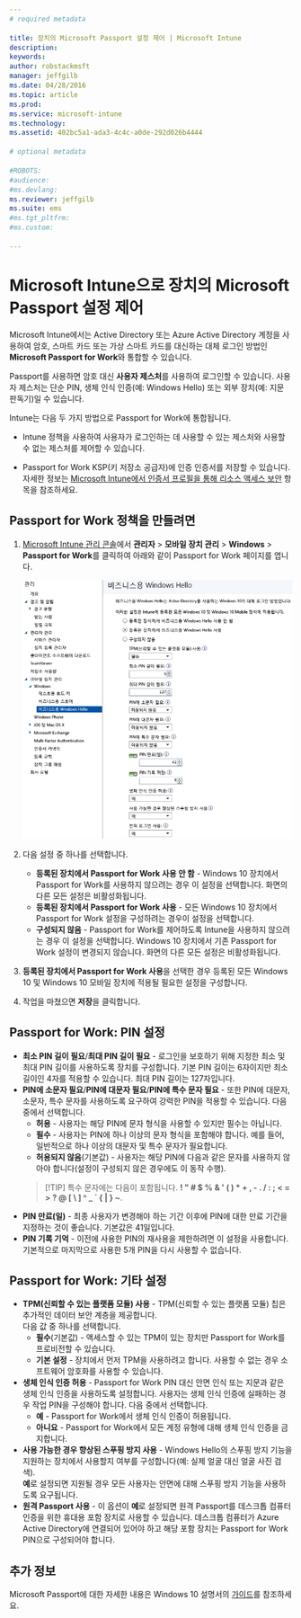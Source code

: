 ```yaml
---
# required metadata

title: 장치의 Microsoft Passport 설정 제어 | Microsoft Intune
description:
keywords:
author: robstackmsft
manager: jeffgilb
ms.date: 04/28/2016
ms.topic: article
ms.prod:
ms.service: microsoft-intune
ms.technology:
ms.assetid: 402bc5a1-ada3-4c4c-a0de-292d026b4444

# optional metadata

#ROBOTS:
#audience:
#ms.devlang:
ms.reviewer: jeffgilb
ms.suite: ems
#ms.tgt_pltfrm:
#ms.custom:

---
```


# Microsoft Intune으로 장치의 Microsoft Passport 설정 제어
Microsoft Intune에서는 Active Directory 또는 Azure Active Directory 계정을 사용하여 암호, 스마트 카드 또는 가상 스마트 카드를 대신하는 대체 로그인 방법인 **Microsoft Passport for Work**와 통합할 수 있습니다.

Passport를 사용하면 암호 대신 **사용자 제스처**를 사용하여 로그인할 수 있습니다. 사용자 제스처는 단순 PIN, 생체 인식 인증(예: Windows Hello) 또는 외부 장치(예: 지문 판독기)일 수 있습니다.

Intune는 다음 두 가지 방법으로 Passport for Work에 통합됩니다.

-   Intune 정책을 사용하여 사용자가 로그인하는 데 사용할 수 있는 제스처와 사용할 수 없는 제스처를 제어할 수 있습니다.

-   Passport for Work KSP(키 저장소 공급자)에 인증 인증서를 저장할 수 있습니다. 자세한 정보는 [Microsoft Intune에서 인증서 프로필을 통해 리소스 액세스 보안](secure-resource-access-with-certificate-profiles.md) 항목을 참조하세요.

## Passport for Work 정책을 만들려면

1.  [Microsoft Intune 관리 콘솔](https://manage.microsoft.com)에서 **관리자** &gt; **모바일 장치 관리** &gt; **Windows** &gt; **Passport for Work**를 클릭하여 아래와 같이 Passport for Work 페이지를 엽니다.

    ![Passport for Work 페이지](../media/passport.png)

2.  다음 설정 중 하나를 선택합니다.
    - **등록된 장치에서 Passport for Work 사용 안 함** - Windows 10 장치에서 Passport for Work를 사용하지 않으려는 경우 이 설정을 선택합니다. 화면의 다른 모든 설정은 비활성화됩니다.
    - **등록된 장치에서 Passport for Work 사용** - 모든 Windows 10 장치에서 Passport for Work 설정을 구성하려는 경우이 설정을 선택합니다.
    - **구성되지 않음** - Passport for Work를 제어하도록 Intune을 사용하지 않으려는 경우 이 설정을 선택합니다. Windows 10 장치에서 기존 Passport for Work 설정이 변경되지 않습니다. 화면의 다른 모든 설정은 비활성화됩니다.
3.  **등록된 장치에서 Passport for Work 사용**을 선택한 경우 등록된 모든 Windows 10 및 Windows 10 모바일 장치에 적용될 필요한 설정을 구성합니다.
3.  작업을 마쳤으면 **저장**을 클릭합니다.

## Passport for Work: PIN 설정

  
- **최소 PIN 길이 필요**/**최대 PIN 길이 필요** - 로그인을 보호하기 위해 지정한 최소 및 최대 PIN 길이를 사용하도록 장치를 구성합니다. 기본 PIN 길이는 6자이지만 최소 길이인 4자를 적용할 수 있습니다. 최대 PIN 길이는 127자입니다.
- **PIN에 소문자 필요**/**PIN에 대문자 필요**/**PIN에 특수 문자 필요** - 또한 PIN에 대문자, 소문자, 특수 문자를 사용하도록 요구하여 강력한 PIN을 적용할 수 있습니다. 다음 중에서 선택합니다.
    - **허용** - 사용자는 해당 PIN에 문자 형식을 사용할 수 있지만 필수는 아닙니다.
    - **필수** - 사용자는 PIN에 하나 이상의 문자 형식을 포함해야 합니다. 예를 들어, 일반적으로 하나 이상의 대문자 및 특수 문자가 필요합니다.
    - **허용되지 않음**(기본값) - 사용자는 해당 PIN에 다음과 같은 문자를 사용하지 않아야 합니다(설정이 구성되지 않은 경우에도 이 동작 수행).
    > [!TIP] 특수 문자에는 다음이 포함됩니다. **! " # $ % &amp; ' ( ) &#42; + , - . / : ; &lt; = &gt; ? @ [ \ ] ^ _ &#96; { &#124; } ~**.
- **PIN 만료(일)** - 최종 사용자가 변경해야 하는 기간 이후에 PIN에 대한 만료 기간을 지정하는 것이 좋습니다. 기본값은 41일입니다. 
- **PIN 기록 기억** - 이전에 사용한 PIN의 재사용을 제한하려면 이 설정을 사용합니다. 기본적으로 마지막으로 사용한 5개 PIN을 다시 사용할 수 없습니다.


## Passport for Work: 기타 설정

- **TPM(신뢰할 수 있는 플랫폼 모듈) 사용** - TPM(신뢰할 수 있는 플랫폼 모듈) 칩은 추가적인 데이터 보안 계층을 제공합니다.<br>다음 값 중 하나를 선택합니다.
    - **필수**(기본값) - 액세스할 수 있는 TPM이 있는 장치만 Passport for Work를 프로비전할 수 있습니다.
    - **기본 설정** - 장치에서 먼저 TPM을 사용하려고 합니다. 사용할 수 없는 경우 소프트웨어 암호화를 사용할 수 있습니다.
- **생체 인식 인증 허용** - Passport for Work PIN 대신 안면 인식 또는 지문과 같은 생체 인식 인증을 사용하도록 설정합니다. 사용자는 생체 인식 인증에 실패하는 경우 작업 PIN을 구성해야 합니다. 다음 중에서 선택합니다.
    - **예** - Passport for Work에서 생체 인식 인증이 허용됩니다.
    - **아니요** - Passport for Work에서 모든 계정 유형에 대해 생체 인식 인증을 금지합니다.
- **사용 가능한 경우 향상된 스푸핑 방지 사용** - Windows Hello의 스푸핑 방지 기능을 지원하는 장치에서 사용할지 여부를 구성합니다(예: 실제 얼굴 대신 얼굴 사진 검색).<br>**예**로 설정되면 지원될 경우 모든 사용자는 안면에 대해 스푸핑 방지 기능을 사용하도록 요구됩니다.
- **원격 Passport 사용** - 이 옵션이 **예**로 설정되면 원격 Passport를 데스크톱 컴퓨터 인증을 위한 휴대용 포함 장치로 사용할 수 있습니다. 데스크톱 컴퓨터가 Azure Active Directory에 연결되어 있어야 하고 해당 포함 장치는 Passport for Work PIN으로 구성되어야 합니다.

## 추가 정보
Microsoft Passport에 대한 자세한 내용은 Windows 10 설명서의 [가이드](https://technet.microsoft.com/library/mt589441.aspx)를 참조하세요.




<!--HONumber=May16_HO2-->


